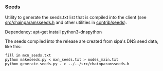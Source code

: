 ### Seeds ###

Utility to generate the seeds.txt list that is compiled into the client
(see [src/chainparamsseeds.h](/src/chainparamsseeds.h) and other utilities in [contrib/seeds](/contrib/seeds)).

Dependency: apt-get install python3-dnspython

The seeds compiled into the release are created from sipa's DNS seed data, like this:

    fill in mxn_seeds.txt
    python makeseeds.py < mxn_seeds.txt > nodes_main.txt
    python generate-seeds.py . > ../../src/chainparamsseeds.h

